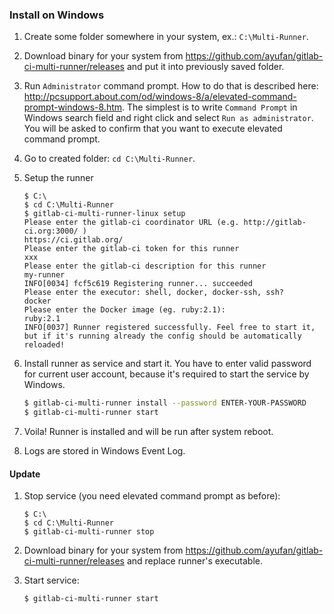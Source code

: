 ### Install on Windows

1. Create some folder somewhere in your system, ex.: `C:\Multi-Runner`.

1. Download binary for your system from https://github.com/ayufan/gitlab-ci-multi-runner/releases and put it into previously saved folder.

1. Run `Administrator` command prompt. How to do that is described here: http://pcsupport.about.com/od/windows-8/a/elevated-command-prompt-windows-8.htm. The simplest is to write `Command Prompt` in Windows search field and right click and select `Run as administrator`. You will be asked to confirm that you want to execute elevated command prompt.

1. Go to created folder: `cd C:\Multi-Runner`.

1. Setup the runner
	```batch
	$ C:\
	$ cd C:\Multi-Runner
	$ gitlab-ci-multi-runner-linux setup
	Please enter the gitlab-ci coordinator URL (e.g. http://gitlab-ci.org:3000/ )
	https://ci.gitlab.org/
	Please enter the gitlab-ci token for this runner
	xxx
	Please enter the gitlab-ci description for this runner
	my-runner
	INFO[0034] fcf5c619 Registering runner... succeeded
	Please enter the executor: shell, docker, docker-ssh, ssh?
	docker
	Please enter the Docker image (eg. ruby:2.1):
	ruby:2.1
	INFO[0037] Runner registered successfully. Feel free to start it, but if it's running already the config should be automatically reloaded!
	```

1. Install runner as service and start it. You have to enter valid password for current user account, because it's required to start the service by Windows.
	```bash
	$ gitlab-ci-multi-runner install --password ENTER-YOUR-PASSWORD
	$ gitlab-ci-multi-runner start
	```

1. Voila! Runner is installed and will be run after system reboot.

1. Logs are stored in Windows Event Log.

#### Update

1. Stop service (you need elevated command prompt as before):
	```batch
	$ C:\
	$ cd C:\Multi-Runner
	$ gitlab-ci-multi-runner stop
	```

1. Download binary for your system from https://github.com/ayufan/gitlab-ci-multi-runner/releases and replace runner's executable.

1. Start service:
	```batch
	$ gitlab-ci-multi-runner start
	```
